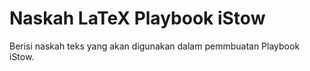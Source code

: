 # Naskah LaTeX Playbook iStow

Berisi naskah teks yang akan digunakan dalam pemmbuatan Playbook iStow.
